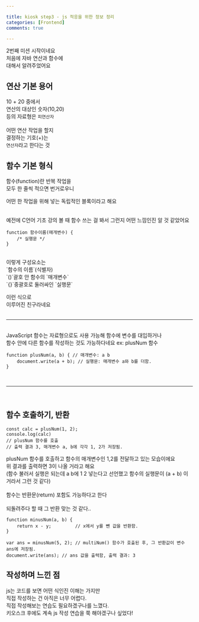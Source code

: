 ```yaml
---

title: kiosk step3 - js 적응을 위한 정보 정리 
categories: [Frontend]
comments: true

---
```


2번째 미션 시작이네요<br/> 
처음에 자바 연산과 함수에<br/> 
대해서 알려주었어요<br/>  

## 연산 기본 용어 

10 + 20 중에서<br/> 
연산의 대상인 숫자(10,20)<br/> 
등의 자료형은 `피연산자`<br/> 
<br/>
어떤 연산 작업을 할지<br/> 
결정하는 기호(+)는<br/> 
`연산자`라고 한다는 것<br/> 


## 함수 기본 형식 

함수(function)란 반복 작업을  
모두 한 줄씩 적으면 번거로우니 

어떤 한 작업을 위해 넣는 
독립적인 블록이라고 해요 

<br/>
예전에 C언어 기초 강의 볼 때 
함수 쓰는 걸 봐서 그런지 
어떤 느낌인진 알 것 같았어요
<br/> 

```
function 함수이름(매개변수) {
	/* 실행문 */
}
``` 
<br/>
이렇게 구성요소는<br/> 
`함수의 이름`(식별자)<br/> 
`()`괄호 안 함수의 `매개변수`<br/> 
`{}`중괄호로 둘러싸인 `실행문`<br/> 

이런 식으로<br/> 
이루어진 친구라네요<br/> 
<br/>

*** 

<br/>
 JavaScript 함수는 
 자료형으로도 사용 가능해 
 함수에 변수를 대입하거나 
 <br/>
 함수 안에 다른 함수를 
 작성하는 것도 가능하다네요 
 ex: plusNum 함수<br/> 
 
 
``` 
function plusNum(a, b) { // 매개변수: a b
	document.write(a + b); // 실행문: 매개변수 a와 b를 더함.
}
``` 
<br/> 

*** 

<br/> 

## 함수 호출하기, 반환

``` 
const calc = plusNum(1, 2);
console.log(calc)
// plusNum 함수를 호출
// 출력 결과 3, 매개변수 a, b에 각각 1, 2가 저장됨.
``` 

plusNum 함수를 호출하고 
함수의 매개변수인 1,2를 
전달하고 있는 모습이에요 
<br/>
위 결과를 출력하면 
3이 나올 거라고 해요 
<br/>
(함수 불러서 실행은 되는데 
a b에 1 2 넣는다고 선언했고 
함수의 실행문이 (a + b) 
이거라서 그런 것 같다) 
<br/>
<br/>
함수는 반환문(return) 
포함도 가능하다고 한다   
<br/>
되돌려주다 할 때 
그 반환 맞는 것 같다.. 

``` 
function minusNum(a, b) {
    return x - y;         // x에서 y를 뺀 값을 반환함.
}

var ans = minusNum(5, 2); // multiNum() 함수가 호출된 후, 그 반환값이 변수 ans에 저장됨.
document.write(ans); // ans 값을 출력함, 출력 결과: 3
``` 

## 작성하며 느낀 점 

js는 코드를 보면 
어떤 식인진 이해는 가지만<br/> 
직접 작성하는 건 
아직은 너무 어렵다. 
<br/>
직접 작성해보는 연습도 
필요하겠구나를 느꼈다. 
<br/>
키오스크 후에도 계속 
js 작성 연습을 쭉 
해야겠구나 싶었다!<br/> 
